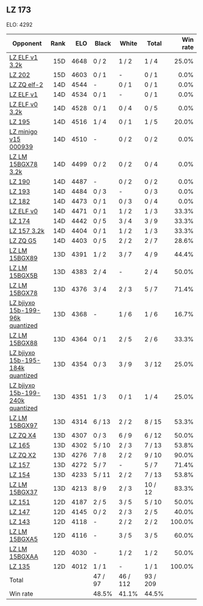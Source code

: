 ## LZ 173 ##

ELO: 4292

Opponent | Rank | ELO | Black | White | Total | Win rate
---------|-----:|----:|-------|-------|-------|-------:
[LZ ELF v1 3.2k](LZ%20ELF%20v1%203.2k.md) | 15D | 4648 | 0 / 2 | 1 / 2 | 1 / 4 | 25.0%
[LZ 202](LZ%20202.md) | 15D | 4603 | 0 / 1 | - | 0 / 1 | 0.0%
[LZ ZQ elf-2](LZ%20ZQ%20elf-2.md) | 14D | 4544 | - | 0 / 1 | 0 / 1 | 0.0%
[LZ ELF v1](LZ%20ELF%20v1.md) | 14D | 4534 | 0 / 1 | - | 0 / 1 | 0.0%
[LZ ELF v0 3.2k](LZ%20ELF%20v0%203.2k.md) | 14D | 4528 | 0 / 1 | 0 / 4 | 0 / 5 | 0.0%
[LZ 195](LZ%20195.md) | 14D | 4516 | 1 / 4 | 0 / 1 | 1 / 5 | 20.0%
[LZ minigo v15 000939](LZ%20minigo%20v15%20000939.md) | 14D | 4510 | - | 0 / 2 | 0 / 2 | 0.0%
[LZ LM 15BGX78 3.2k](LZ%20LM%2015BGX78%203.2k.md) | 14D | 4499 | 0 / 2 | 0 / 2 | 0 / 4 | 0.0%
[LZ 190](LZ%20190.md) | 14D | 4487 | - | 0 / 2 | 0 / 2 | 0.0%
[LZ 193](LZ%20193.md) | 14D | 4484 | 0 / 3 | - | 0 / 3 | 0.0%
[LZ 182](LZ%20182.md) | 14D | 4473 | 0 / 1 | 0 / 3 | 0 / 4 | 0.0%
[LZ ELF v0](LZ%20ELF%20v0.md) | 14D | 4471 | 0 / 1 | 1 / 2 | 1 / 3 | 33.3%
[LZ 174](LZ%20174.md) | 14D | 4442 | 0 / 5 | 3 / 4 | 3 / 9 | 33.3%
[LZ 157 3.2k](LZ%20157%203.2k.md) | 14D | 4404 | 0 / 1 | 1 / 2 | 1 / 3 | 33.3%
[LZ ZQ G5](LZ%20ZQ%20G5.md) | 14D | 4403 | 0 / 5 | 2 / 2 | 2 / 7 | 28.6%
[LZ LM 15BGX89](LZ%20LM%2015BGX89.md) | 13D | 4391 | 1 / 2 | 3 / 7 | 4 / 9 | 44.4%
[LZ LM 15BGX5B](LZ%20LM%2015BGX5B.md) | 13D | 4383 | 2 / 4 | - | 2 / 4 | 50.0%
[LZ LM 15BGX78](LZ%20LM%2015BGX78.md) | 13D | 4376 | 3 / 4 | 2 / 3 | 5 / 7 | 71.4%
[LZ bjiyxo 15b-199-96k quantized](LZ%20bjiyxo%2015b-199-96k%20quantized.md) | 13D | 4368 | - | 1 / 6 | 1 / 6 | 16.7%
[LZ LM 15BGX88](LZ%20LM%2015BGX88.md) | 13D | 4364 | 0 / 1 | 2 / 5 | 2 / 6 | 33.3%
[LZ bjiyxo 15b-195-184k quantized](LZ%20bjiyxo%2015b-195-184k%20quantized.md) | 13D | 4354 | 0 / 3 | 3 / 9 | 3 / 12 | 25.0%
[LZ bjiyxo 15b-199-240k quantized](LZ%20bjiyxo%2015b-199-240k%20quantized.md) | 13D | 4351 | 1 / 3 | 0 / 1 | 1 / 4 | 25.0%
[LZ LM 15BGX97](LZ%20LM%2015BGX97.md) | 13D | 4314 | 6 / 13 | 2 / 2 | 8 / 15 | 53.3%
[LZ ZQ X4](LZ%20ZQ%20X4.md) | 13D | 4307 | 0 / 3 | 6 / 9 | 6 / 12 | 50.0%
[LZ 165](LZ%20165.md) | 13D | 4302 | 5 / 10 | 2 / 3 | 7 / 13 | 53.8%
[LZ ZQ X2](LZ%20ZQ%20X2.md) | 13D | 4276 | 7 / 8 | 2 / 2 | 9 / 10 | 90.0%
[LZ 157](LZ%20157.md) | 13D | 4272 | 5 / 7 | - | 5 / 7 | 71.4%
[LZ 154](LZ%20154.md) | 13D | 4233 | 5 / 11 | 2 / 2 | 7 / 13 | 53.8%
[LZ LM 15BGX37](LZ%20LM%2015BGX37.md) | 13D | 4213 | 8 / 9 | 2 / 3 | 10 / 12 | 83.3%
[LZ 151](LZ%20151.md) | 12D | 4187 | 2 / 5 | 3 / 5 | 5 / 10 | 50.0%
[LZ 147](LZ%20147.md) | 12D | 4145 | 0 / 2 | 2 / 3 | 2 / 5 | 40.0%
[LZ 143](LZ%20143.md) | 12D | 4118 | - | 2 / 2 | 2 / 2 | 100.0%
[LZ LM 15BGXA5](LZ%20LM%2015BGXA5.md) | 12D | 4116 | - | 3 / 5 | 3 / 5 | 60.0%
[LZ LM 15BGXAA](LZ%20LM%2015BGXAA.md) | 12D | 4030 | - | 1 / 2 | 1 / 2 | 50.0%
[LZ 135](LZ%20135.md) | 12D | 4012 | 1 / 1 | - | 1 / 1 | 100.0%
Total | | | 47 / 97 | 46 / 112 | 93 / 209 | 
Win rate| | | 48.5% | 41.1% | 44.5% | 
